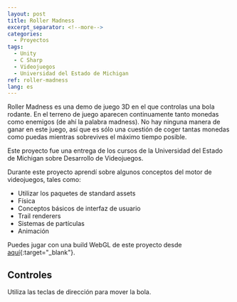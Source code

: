 ```yaml
---
layout: post
title: Roller Madness
excerpt_separator: <!--more-->
categories:
  - Proyectos
tags:
  - Unity
  - C Sharp
  - Videojuegos
  - Universidad del Estado de Michigan
ref: roller-madness
lang: es
---
```


Roller Madness es una demo de juego 3D en el que controlas una bola rodante.
En el terreno de juego aparecen continuamente tanto monedas como enemigos (de ahí la palabra madness).
No hay ninguna manera de ganar en este juego, así que es sólo una cuestión de coger tantas monedas como puedas mientras sobrevives el máximo tiempo posible.

<!--more-->

Este proyecto fue una entrega de los cursos de la Universidad del Estado de Michigan sobre Desarrollo de Videojuegos.

Durante este proyecto aprendí sobre algunos conceptos del motor de videojuegos, tales como:
* Utilizar los paquetes de standard assets
* Física
* Conceptos básicos de interfaz de usuario
* Trail renderers
* Sistemas de partículas
* Animación

Puedes jugar con una build WebGL de este proyecto desde [aquí](/assets/webgl/roller-madness){:target="_blank"}.

## Controles
Utiliza las teclas de dirección para mover la bola.
